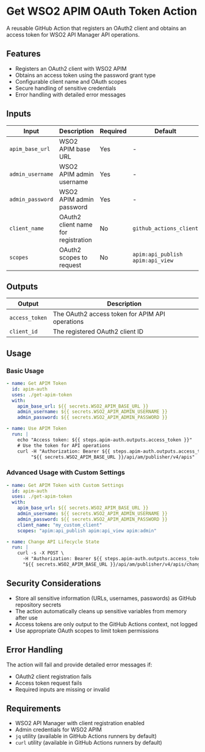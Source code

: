 # Get WSO2 APIM OAuth Token Action

A reusable GitHub Action that registers an OAuth2 client and obtains an access token for WSO2 API Manager API operations.

## Features

- Registers an OAuth2 client with WSO2 APIM
- Obtains an access token using the password grant type
- Configurable client name and OAuth scopes
- Secure handling of sensitive credentials
- Error handling with detailed error messages

## Inputs

| Input | Description | Required | Default |
|-------|-------------|----------|---------|
| `apim_base_url` | WSO2 APIM base URL | Yes | - |
| `admin_username` | WSO2 APIM admin username | Yes | - |
| `admin_password` | WSO2 APIM admin password | Yes | - |
| `client_name` | OAuth2 client name for registration | No | `github_actions_client` |
| `scopes` | OAuth2 scopes to request | No | `apim:api_publish apim:api_view` |

## Outputs

| Output | Description |
|--------|-------------|
| `access_token` | The OAuth2 access token for APIM API operations |
| `client_id` | The registered OAuth2 client ID |

## Usage

### Basic Usage

```yaml
- name: Get APIM Token
  id: apim-auth
  uses: ./get-apim-token
  with:
    apim_base_url: ${{ secrets.WSO2_APIM_BASE_URL }}
    admin_username: ${{ secrets.WSO2_APIM_ADMIN_USERNAME }}
    admin_password: ${{ secrets.WSO2_APIM_ADMIN_PASSWORD }}

- name: Use APIM Token
  run: |
    echo "Access token: ${{ steps.apim-auth.outputs.access_token }}"
    # Use the token for API operations
    curl -H "Authorization: Bearer ${{ steps.apim-auth.outputs.access_token }}" \
         "${{ secrets.WSO2_APIM_BASE_URL }}/api/am/publisher/v4/apis"
```

### Advanced Usage with Custom Settings

```yaml
- name: Get APIM Token with Custom Settings
  id: apim-auth
  uses: ./get-apim-token
  with:
    apim_base_url: ${{ secrets.WSO2_APIM_BASE_URL }}
    admin_username: ${{ secrets.WSO2_APIM_ADMIN_USERNAME }}
    admin_password: ${{ secrets.WSO2_APIM_ADMIN_PASSWORD }}
    client_name: "my_custom_client"
    scopes: "apim:api_publish apim:api_view apim:admin"

- name: Change API Lifecycle State
  run: |
    curl -s -X POST \
      -H "Authorization: Bearer ${{ steps.apim-auth.outputs.access_token }}" \
      "${{ secrets.WSO2_APIM_BASE_URL }}/api/am/publisher/v4/apis/change-lifecycle?apiId=$API_ID&action=Publish"
```

## Security Considerations

- Store all sensitive information (URLs, usernames, passwords) as GitHub repository secrets
- The action automatically cleans up sensitive variables from memory after use
- Access tokens are only output to the GitHub Actions context, not logged
- Use appropriate OAuth scopes to limit token permissions

## Error Handling

The action will fail and provide detailed error messages if:
- OAuth2 client registration fails
- Access token request fails
- Required inputs are missing or invalid

## Requirements

- WSO2 API Manager with client registration enabled
- Admin credentials for WSO2 APIM
- `jq` utility (available in GitHub Actions runners by default)
- `curl` utility (available in GitHub Actions runners by default)